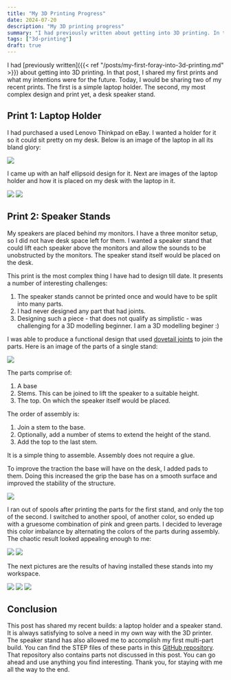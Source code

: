 ```yaml
---
title: "My 3D Printing Progress"
date: 2024-07-20
description: "My 3D printing progress"
summary: "I had previously written about getting into 3D printing. In that post, I shared my first prints and what my intentions were for the future. Today, I would be sharing two of my recent prints. The first is a simple laptop holder. The second, my most complex design and print yet, a desk speaker stand."
tags: ["3d-printing"]
draft: true
---
```


I had [previously written]({{< ref "/posts/my-first-foray-into-3d-printing.md" >}}) about getting into 3D printing. In that post, I shared my first prints and what my intentions were for the future. Today, I would be sharing two of my recent prints. The first is a simple laptop holder. The second, my most complex design and print yet, a desk speaker stand.

## Print 1: Laptop Holder

I had purchased a used Lenovo Thinkpad on eBay. I wanted a holder for it so it could sit pretty on my desk. Below is an image of the laptop in all its bland glory:

![](https://i.imgur.com/UCOVkmp.jpeg)

I came up with an half ellipsoid design for it. Next are images of the laptop holder and how it is placed on my desk with the laptop in it.

![](https://i.imgur.com/unCU6HO.jpeg)
![](https://i.imgur.com/d5WcCg1.jpeg)

## Print 2: Speaker Stands

My speakers are placed behind my monitors. I have a three monitor setup, so I did not have desk space left for them. I wanted a speaker stand that could lift each speaker above the monitors and allow the sounds to be unobstructed by the monitors. The speaker stand itself would be placed on the desk.

This print is the most complex thing I have had to design till date. It presents a number of interesting challenges:
1. The speaker stands cannot be printed once and would have to be split into many parts.
2. I had never designed any part that had joints.
3. Designing such a piece - that does not qualify as simplistic - was challenging for a 3D modelling beginner. I am a 3D modelling beginer :)

I was able to produce a functional design that used [dovetail joints](https://en.wikipedia.org/wiki/Dovetail_joint) to join the parts. Here is an image of the parts of a single stand:

![](https://i.imgur.com/YoQvH43.jpeg)

The parts comprise of:
1. A base
2. Stems. This can be joined to lift the speaker to a suitable height.
3. The top. On which the speaker itself would be placed.

The order of assembly is:
1. Join a stem to the base.
2. Optionally, add a number of stems to extend the height of the stand.
3. Add the top to the last stem.

It is a simple thing to assemble. Assembly does not require a glue.

To improve the traction the base will have on the desk, I added pads to them. Doing this increased the grip the base has on a smooth surface and improved the stability of the structure.

![](https://i.imgur.com/b1BWHrq.jpeg)

I ran out of spools after printing the parts for the first stand, and only the top of the second. I switched to another spool, of another color, so ended up with a gruesome combination of pink and green parts. I decided to leverage this color imbalance by alternating the colors of the parts during assembly. The chaotic result looked appealing enough to me:

![](https://i.imgur.com/zYQ68tz.jpeg)
![](https://i.imgur.com/YssnruR.jpeg)

The next pictures are the results of having installed these stands into my workspace.


![](https://i.imgur.com/JEhfXYJ.jpeg)
![](https://i.imgur.com/dRuUK0R.jpeg)
![](https://i.imgur.com/O6spEdc.jpeg)

## Conclusion

This post has shared my recent builds: a laptop holder and a speaker stand. It is always satisfying to solve a need in my own way with the 3D printer. The speaker stand has also allowed me to accomplish my first multi-part build. You can find the STEP files of these parts in this [GitHub repository](https://github.com/Oyekunle-Mark/3d_models). That repository also contains parts not discussed in this post. You can go ahead and use anything you find interesting. Thank you, for staying with me all the way to the end.

